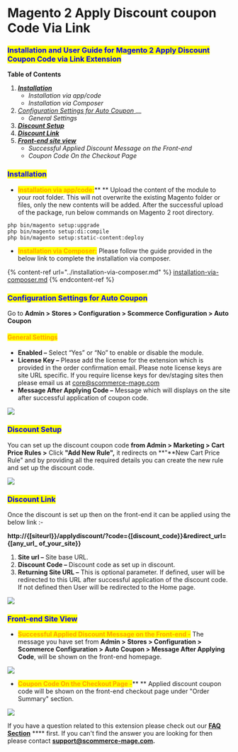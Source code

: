# Magento 2 Apply Discount coupon Code Via Link

### <mark style="color:blue;">Installation and User Guide for Magento 2 Apply Discount Coupon Code via Link Extension</mark>

**Table of Contents**

1. __[_Installation_ ](magento-2-apply-discount-coupon-code-via-link.md#\_bookmark0)__
   * _Installation via app/code_&#x20;
   * _Installation via Composer_
2. [_Configuration Settings for Auto Coupon_ ](magento-2-apply-discount-coupon-code-via-link.md#\_bookmark3)__
   * _General Settings_&#x20;
3. __[_Discount Setup_](magento-2-apply-discount-coupon-code-via-link.md#discount-setup)__
4. __[_Discount Link_ ](magento-2-apply-discount-coupon-code-via-link.md#discount-link)__
5. __[_Front-end site view_ ](magento-2-apply-discount-coupon-code-via-link.md#discount-link)__
   * _Successful Applied Discount Message on the Front-end_&#x20;
   * _Coupon Code On the Checkout Page_&#x20;

### <mark style="color:blue;">Installation</mark> <a href="#_bookmark0" id="_bookmark0"></a>

* <mark style="color:orange;">**Installation via app/code:**</mark>** ** Upload the content of the module to your root folder. This will not overwrite the existing Magento folder or files, only the new contents will be added. After the successful upload of the package, run below commands on Magento 2 root directory.

```
php bin/magento setup:upgrade
php bin/magento setup:di:compile
php bin/magento setup:static-content:deploy
```

* <mark style="color:orange;">**Installation via Composer:**</mark> Please follow the guide provided in the below link to complete the installation via composer.

{% content-ref url="../installation-via-composer.md" %}
[installation-via-composer.md](../installation-via-composer.md)
{% endcontent-ref %}

### <mark style="color:blue;">Configuration Settings for Auto Coupon</mark> <a href="#_bookmark3" id="_bookmark3"></a>

Go to **Admin > Stores > Configuration > Scommerce Configuration > Auto Coupon**

#### <mark style="color:orange;">General Settings</mark> <a href="#_bookmark4" id="_bookmark4"></a>

* **Enabled –** Select “Yes” or “No” to enable or disable the module.
* **License Key –** Please add the license for the extension which is provided in the order confirmation email. Please note license keys are site URL specific. If you require license keys for dev/staging sites then please email us at [core@scommerce-mage.com](mailto:core@scommerce-mage.com)
* **Message After Applying Code –** Message which will displays on the site after successful application of coupon code.

![](../../.gitbook/assets/general\_applydiscount.png)

### <mark style="color:blue;">**Discount Setup**</mark>&#x20;

You can set up the discount coupon code **from Admin > Marketing > Cart Price Rules >** Click **"Add New Rule",** it redirects on **"**New Cart Price Rule" and by providing all the required details you can create the new rule and set up the discount code.

![](../../.gitbook/assets/applydiscount\_cartpricerules.png)

### <mark style="color:blue;">**Discount Link**</mark>&#x20;

Once the discount is set up then on the front-end it can be applied using the below link :-

**http://{\[siteurl\}}/applydiscount/?code={\[discount\_code\}}\&redirect\_url={\[any\_url\_ of\_your\_site\}}**

1. **Site url –** Site base URL.
2. **Discount Code –** Discount code as set up in discount.
3. **Returning Site URL –** This is optional parameter. If defined, user will be redirected to this URL after successful application of the discount code. If not defined then User will be redirected to the Home page.

![](../../.gitbook/assets/applydiscount\_discountlink.jpg)

### <mark style="color:blue;">Front-end Site View</mark> <a href="#_bookmark7" id="_bookmark7"></a>

* <mark style="color:orange;">**Successful Applied Discount Message on the Front-end -**</mark> The message you have set from **Admin > Stores > Configuration > Scommerce Configuration > Auto Coupon > Message After Applying Code**, will be shown on the front-end homepage.

![](../../.gitbook/assets/applydiscount\_front1.jpg)

* <mark style="color:orange;">**Coupon Code On the Checkout Page -**</mark>** ** Applied discount coupon code will be shown on the front-end checkout page under "Order Summary" section.

![](../../.gitbook/assets/applydiscount\_front2.jpg)

If you have a question related to this extension please check out our [**FAQ Section**](https://www.scommerce-mage.com/magento-2-apply-coupon-via-link.html#faq) **** first. If you can't find the answer you are looking for then please contact [**support@scommerce-mage.com**](mailto:core@scommerce-mage.com)**.**
